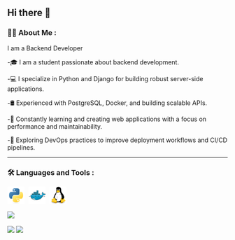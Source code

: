 ## Hi there 👋

### :woman_technologist: About Me :
I am a Backend Developer

-🎓 I am a student passionate about backend development.

-💻 I specialize in Python and Django for building robust server-side applications.

-🛢️ Experienced with PostgreSQL, Docker, and building scalable APIs.

-🚀 Constantly learning and creating web applications with a focus on performance and maintainability.

-🌱 Exploring DevOps practices to improve deployment workflows and CI/CD pipelines.

---

### :hammer_and_wrench: Languages and Tools :
<div>
   <img src="https://github.com/devicons/devicon/blob/master/icons/python/python-original.svg" title="HTML5" alt="HTML" width="40" height="40"/>&nbsp;
   <img src="https://github.com/devicons/devicon/blob/master/icons/docker/docker-original.svg" title="HTML5" alt="HTML" width="40" height="40"/>&nbsp;
   <img src="https://github.com/devicons/devicon/blob/master/icons/linux/linux-original.svg" title="HTML5" alt="HTML" width="40" height="40"/>&nbsp;
</div>




![](http://github-profile-summary-cards.vercel.app/api/cards/profile-details?username=Prikopchik&theme=algolia)

![](http://github-profile-summary-cards.vercel.app/api/cards/stats?username=Prikopchik&theme=algolia)
![](http://github-profile-summary-cards.vercel.app/api/cards/most-commit-language?username=Prikopchik&theme=algolia)
